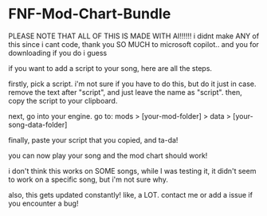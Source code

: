 # FNF-Mod-Chart-Bundle
PLEASE NOTE THAT ALL OF THIS IS MADE WITH AI‼️‼️‼️ i didnt make ANY of this since i cant code, thank you SO MUCH to microsoft copilot.. and you for downloading if you do i guess

if you want to add a script to your song, here are all the steps.

firstly, pick a script. i'm not sure if you have to do this, but do it just in case. remove the text after "script", and just leave the name as "script". then, copy the script to your clipboard.

next, go into your engine. go to:
mods > [your-mod-folder] > data > [your-song-data-folder]

finally, paste your script that you copied, and ta-da!

you can now play your song and the mod chart should work!

i don't think this works on SOME songs, while I was testing it, it didn't seem to work on a specific song, but i'm not sure why.

also, this gets updated constantly! like, a LOT. contact me or add a issue if you encounter a bug!

